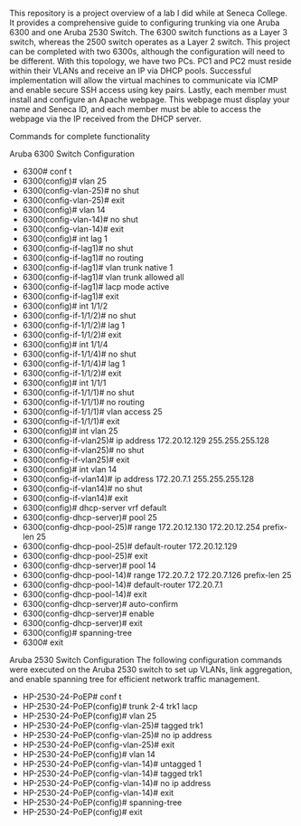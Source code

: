 This repository is a project overview of a lab I did while at Seneca College. It provides a comprehensive guide to configuring trunking via one Aruba 6300 and one Aruba 2530 Switch. The 6300 switch functions as a Layer 3 switch, whereas the 2500 switch operates as a Layer 2 switch. This project can be completed with two 6300s, although the configuration will need to be different. With this topology, we have two PCs. PC1 and PC2 must reside within their VLANs and receive an IP via DHCP pools. Successful implementation will allow the virtual machines to communicate via ICMP and enable secure SSH access using key pairs. Lastly, each member must install and configure an Apache webpage. This webpage must display your name and Seneca ID, and each member must be able to access the webpage via the IP received from the DHCP server.



Commands for complete functionality

Aruba 6300 Switch Configuration

 - 6300# conf t  
 - 6300(config)# vlan 25  
 - 6300(config-vlan-25)# no shut  
 - 6300(config-vlan-25)# exit  
 - 6300(config)# vlan 14  
 - 6300(config-vlan-14)# no shut  
 - 6300(config-vlan-14)# exit  
 - 6300(config)# int lag 1  
 - 6300(config-if-lag1)# no shut  
 - 6300(config-if-lag1)# no routing  
 - 6300(config-if-lag1)# vlan trunk native 1  
 - 6300(config-if-lag1)# vlan trunk allowed all  
 - 6300(config-if-lag1)# lacp mode active  
 - 6300(config-if-lag1)# exit  
 - 6300(config)# int 1/1/2  
 - 6300(config-if-1/1/2)# no shut  
 - 6300(config-if-1/1/2)# lag 1  
 - 6300(config-if-1/1/2)# exit  
 - 6300(config)# int 1/1/4  
 - 6300(config-if-1/1/4)# no shut  
 - 6300(config-if-1/1/4)# lag 1  
 - 6300(config-if-1/1/2)# exit  
 - 6300(config)# int 1/1/1  
 - 6300(config-if-1/1/1)# no shut  
 - 6300(config-if-1/1/1)# no routing  
 - 6300(config-if-1/1/1)# vlan access 25  
 - 6300(config-if-1/1/1)# exit  
 - 6300(config)# int vlan 25  
 - 6300(config-if-vlan25)# ip address 172.20.12.129 255.255.255.128  
 - 6300(config-if-vlan25)# no shut  
 - 6300(config-if-vlan25)# exit  
 - 6300(config)# int vlan 14  
 - 6300(config-if-vlan14)# ip address 172.20.7.1 255.255.255.128  
 - 6300(config-if-vlan14)# no shut  
 - 6300(config-if-vlan14)# exit  
 - 6300(config)# dhcp-server vrf default  
 - 6300(config-dhcp-server)# pool 25  
 - 6300(config-dhcp-pool-25)# range 172.20.12.130 172.20.12.254 prefix-len 25  
 - 6300(config-dhcp-pool-25)# default-router 172.20.12.129  
 - 6300(config-dhcp-pool-25)# exit  
 - 6300(config-dhcp-server)# pool 14  
 - 6300(config-dhcp-pool-14)# range 172.20.7.2 172.20.7.126 prefix-len 25  
 - 6300(config-dhcp-pool-14)# default-router 172.20.7.1  
 - 6300(config-dhcp-pool-14)# exit  
 - 6300(config-dhcp-server)# auto-confirm  
 - 6300(config-dhcp-server)# enable  
 - 6300(config-dhcp-server)# exit  
 - 6300(config)# spanning-tree  
 - 6300# exit  

Aruba 2530 Switch Configuration
The following configuration commands were executed on the Aruba 2530 switch to set up VLANs, link aggregation, and enable spanning tree for efficient network traffic management.

 - HP-2530-24-PoEP# conf t  
 - HP-2530-24-PoEP(config)# trunk 2-4 trk1 lacp  
 - HP-2530-24-PoEP(config)# vlan 25  
 - HP-2530-24-PoEP(config-vlan-25)# tagged trk1  
 - HP-2530-24-PoEP(config-vlan-25)# no ip address  
 - HP-2530-24-PoEP(config-vlan-25)# exit  
 - HP-2530-24-PoEP(config)# vlan 14  
 - HP-2530-24-PoEP(config-vlan-14)# untagged 1  
 - HP-2530-24-PoEP(config-vlan-14)# tagged trk1  
 - HP-2530-24-PoEP(config-vlan-14)# no ip address  
 - HP-2530-24-PoEP(config-vlan-14)# exit  
 - HP-2530-24-PoEP(config)# spanning-tree  
 - HP-2530-24-PoEP(config)# exit 
